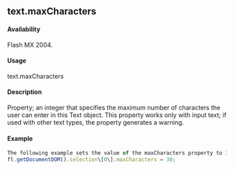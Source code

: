 ## text.maxCharacters

#### Availability

Flash MX 2004.

#### Usage

text.maxCharacters

#### Description

Property; an integer that specifies the maximum number of characters the user can enter in this Text object.
This property works only with input text; if used with other text types, the property generates a warning.

#### Example

```javascript
The following example sets the value of the maxCharacters property to 30:
fl.getDocumentDOM().selection\[0\].maxCharacters = 30;

```